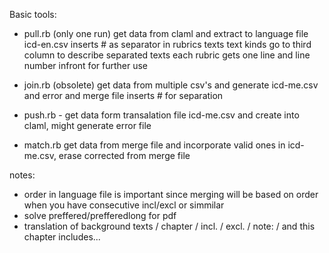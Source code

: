 Basic tools:

- pull.rb (only one run) 
    get data from claml and extract to language file icd-en.csv
    inserts # as separator in rubrics texts
    text kinds go to third column to describe separated texts
    each rubric gets one line and line number infront for further use

- join.rb (obsolete) 
    get data from multiple csv's and generate icd-me.csv and error and merge file
    inserts # for separation

- push.rb - get data form transalation file icd-me.csv and create into claml, might generate error file

- match.rb get data from merge file and incorporate valid ones in icd-me.csv, erase corrected from merge file


notes:
- order in language file is important since merging will be based on order when you have consecutive incl/excl or simmilar
- solve preffered/prefferedlong for pdf
- translation of background texts / chapter / incl. / excl. / note: / and this chapter includes...